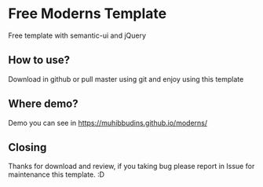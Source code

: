 # Free Moderns Template
Free template with semantic-ui and jQuery

## How to use?
Download in github or pull master using git and enjoy using this template

## Where demo?
Demo you can see in https://muhibbudins.github.io/moderns/

## Closing
Thanks for download and review, if you taking bug please report in Issue for maintenance this template. :D
